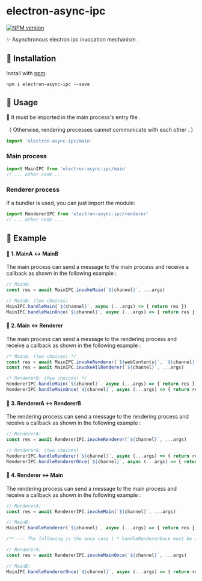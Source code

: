 # electron-async-ipc

[![NPM version](https://badge.fury.io/js/electron-log.svg)](https://badge.fury.io/js/electron-log)

✨ Asynchronous electron ipc invocation mechanism .

## 🌿 Installation

Install with [npm](https://npmjs.org/package/electron-log):

```shell
npm i electron-async-ipc --save
```

    
## 🌿 Usage

📍 It must be imported in the main process's entry file .

（ Otherwise, rendering processes cannot communicate with each other . ）

```js
import 'electron-async-ipc/main'
```

### Main process

```js
import MainIPC from 'electron-async-ipc/main'
// ... other code ...
```

### Renderer process

If a bundler is used, you can just import the module:


```typescript
import RendererIPC from 'electron-async-ipc/renderer'
// ... other code ...
```

## 🌿 Example

#### 🌵  1. MainA  ↔  MainB

The main process can send a message to the main process and receive a callback as shown in the following example :

```js
// MainA:
const res = await MainIPC.invokeMain(`${channel}`, ...args)

// MainB: (two choices) 
MainIPC.handleMain(`${channel}`, async (...args) => { return res })
MainIPC.handleMainOnce(`${channel}`, async (...args) => { return res })
```


#### 🌵  2. Main  ↔  Renderer

The main process can send a message to the rendering process and receive a callback as shown in the following example :

```js
/* MainA: (two choices) */
const res = await MainIPC.invokeRenderer(`${webContents}`, `${channel}`, ...args)
const res = await MainIPC.invokeAllRenderer(`${channel}`, ...args)

/* RendererB: (two choices) */
RendererIPC.handleMain(`${channel}`, async (...args) => { return res })
RendererIPC.handleMainOnce(`${channel}`, async (...args) => { return res })
```


#### 🌱  3. RendererA  ↔  RendererB

The rendering process can send a message to the rendering process and receive a callback as shown in the following example :

```js
// RendererA:
const res = await RendererIPC.invokeRenderer(`${channel}`, ...args)

// RendererB: (two choices)
RendererIPC.handleRenderer(`${channel}`, async (...args) => { return res })
RendererIPC.handleRendererOnce(`${channel}`, async (...args) => { return res })
```


#### 🌱  4. Renderer  ↔  Main

The rendering process can send a message to the main process and receive a callback as shown in the following example :

```js
// RendererA:
const res = await RendererIPC.invokeMain(`${channel}`, ...args)

// MainB:
MainIPC.handleRenderer(`${channel}`, async (...args) => { return res })
```

```js
/** --- The following is the once case ( * handleRendererOnce must be used with invokeMainOnce ) --- */

// RendererA:
const res = await RendererIPC.invokeMainOnce(`${channel}`, ...args)

// MainB:
MainIPC.handleRendererOnce(`${channel}`, async (...args) => { return res })
```
